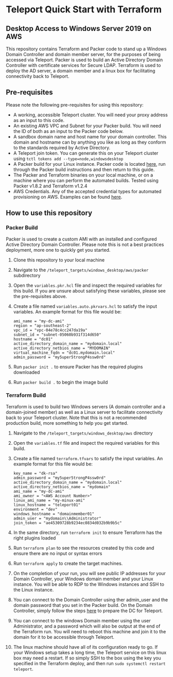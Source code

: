 # Teleport Quick Start with Terraform
## Desktop Access to Windows Server 2019 on AWS

This repository contains Terraform and Packer code to stand up a Windows Domain Controller and domain member server, for the purposes of being accessed via Teleport. Packer is used to build an Active Directory Domain Controller with certificate services for Secure LDAP. Terraform is used to deploy the AD server, a domain member and a linux box for facilitating connectivity back to Teleport. 

## Pre-requisites
Please note the following pre-requisites for using this repository:
- A working, accessible Teleport cluster. You will need your proxy address as an input to this code. 
- An existing AWS VPC and Subnet for your Packer build. You will need the ID of both as an input to the Packer code below. 
- A sandbox domain name and host name for your domain controller. This domain and hostname can by anything you like as long as they conform to the standards required by Active Directory. 
- A Teleport join token. You can generate this on your Teleport cluster using `tctl tokens add --type=node,windowsdesktop`
- A Packer build for your Linux instance. Packer code is located [here](https://github.com/dgkirkwood/teleport-terraform-quickstart/tree/main/teleport_targets/ssh/aws-ec2join), run through the Packer build instructions and then return to this guide.
- The Packer and Terraform binaries on your local machine, or on a machine where you can perform the automated builds. Tested using Packer v1.8.2 and Terraform v1.2.4
- AWS Credentials. Any of the accepted credential types for automated provisioning on AWS. Examples can be found [here](https://registry.terraform.io/providers/hashicorp/aws/latest/docs).

## How to use this repository

### Packer Build
Packer is used to create a custom AMI with an installed and configured Active Directory Domain Controller. Please note this is not a best practices deployment, more one to quickly get you started. 

1. Clone this repository to your local machine 
2. Navigate to the `/teleport_targets/windows_desktop/aws/packer` subdirectory
3. Open the `variables.pkr.hcl` file and inspect the required variables for this build. If you are unsure about satisfying these variables, please see the pre-requisites above. 
4. Create a file named `variables.auto.pkrvars.hcl` to satisfy the input variables. An example format for this file would be: 
   
   ```
   ami_name = "my-dc-ami"
   region = "ap-southeast-2"
   vpc_id = "vpc-04e78c4cc247da19a"
   subnet_id = "subnet-05060b931f314d650"
   hostname = "dc01"
   active_directory_domain_name = "mydomain.local"
   active_directory_netbios_name = "MYDOMAIN"
   virtual_machine_fqdn = "dc01.mydomain.local"
   admin_password = "my5uper5trongP4ssw0rd"
    ```
5. Run `packer init .` to ensure Packer has the required plugins downloaded
6. Run `packer build .` to begin the image build

### Terraform Build
Terraform is used to build two Windows servers (A domain controller and a domain-joined member) as well as a Linux server to facilitate connectivity back to your Teleport cluster. Note that this is not a recommended production build, more something to help you get started. 

1. Navigate to the `/teleport_targets/windows_desktop/aws` directory
2. Open the `variables.tf` file and inspect the required variables for this build.
3. Create a file named `terraform.tfvars` to satisfy the input variables. An example format for this file would be: 

   ```
   key_name = "dk-rsa"
   admin_password = "my5uper5trongP4ssw0rd"
   active_directory_domain_name = "mydomain.local"
   active_directory_netbios_name = "mydomain"
   ami_name = "my-dc-ami"
   ami_owner = "<AWS Account Number>"
   linux_ami_name = "my-minux-ami"
   linux_hostname = "teleport01"
   environment = "dev"
   windows_hostname = "domainmember01"
   admin_user = "mydomain\\Administrator"
   join_token = "ae45309728b9234ec0834d032b9b9b5c"
   ```

4. In the same directory, run `terraform init` to ensure Terraform has the right plugins loaded
5. Run `terraform plan` to see the resources created by this code and ensure there are no input or syntax errors
6. Run `terraform apply` to create the target machines. 
7. On the completion of your run, you will see public IP addresses for your Domain Controller, your Windows domain member and your Linux instance. You will be able to RDP to the Windows instances and SSH to the Linux instance. 
8. You can connect to the Domain Controller using ther admin_user and the domain password that you set in the Packer build. On the Domain Controller, simply follow the steps [here](https://goteleport.com/docs/desktop-access/getting-started/#step-17-create-a-restrictive-service-account) to prepare the DC for Teleport. 
9. You can connect to the windows Domain member using the user Administrator, and a password which will also be output at the end of the Terraform run. You will need to reboot this machine and join it to the domain for it to be accessible through Teleport. 
10. The linux machine should have all of its configuration ready to go. If your Windows setup takes a long time, the Teleport service on this linux box may need a restart. If so simply SSH to the box using the key you specified in the Terraform deploy, and then run `sudo systemctl restart teleport`. 
